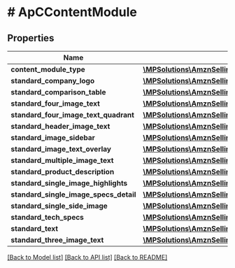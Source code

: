 # # ApCContentModule

## Properties

Name | Type | Description | Notes
------------ | ------------- | ------------- | -------------
**content_module_type** | [**\MPSolutions\AmznSellingPartnerApi\Models\AplusContent\ApCContentModuleType**](ApCContentModuleType.md) |  |
**standard_company_logo** | [**\MPSolutions\AmznSellingPartnerApi\Models\AplusContent\ApCStandardCompanyLogoModule**](ApCStandardCompanyLogoModule.md) |  | [optional]
**standard_comparison_table** | [**\MPSolutions\AmznSellingPartnerApi\Models\AplusContent\ApCStandardComparisonTableModule**](ApCStandardComparisonTableModule.md) |  | [optional]
**standard_four_image_text** | [**\MPSolutions\AmznSellingPartnerApi\Models\AplusContent\ApCStandardFourImageTextModule**](ApCStandardFourImageTextModule.md) |  | [optional]
**standard_four_image_text_quadrant** | [**\MPSolutions\AmznSellingPartnerApi\Models\AplusContent\ApCStandardFourImageTextQuadrantModule**](ApCStandardFourImageTextQuadrantModule.md) |  | [optional]
**standard_header_image_text** | [**\MPSolutions\AmznSellingPartnerApi\Models\AplusContent\ApCStandardHeaderImageTextModule**](ApCStandardHeaderImageTextModule.md) |  | [optional]
**standard_image_sidebar** | [**\MPSolutions\AmznSellingPartnerApi\Models\AplusContent\ApCStandardImageSidebarModule**](ApCStandardImageSidebarModule.md) |  | [optional]
**standard_image_text_overlay** | [**\MPSolutions\AmznSellingPartnerApi\Models\AplusContent\ApCStandardImageTextOverlayModule**](ApCStandardImageTextOverlayModule.md) |  | [optional]
**standard_multiple_image_text** | [**\MPSolutions\AmznSellingPartnerApi\Models\AplusContent\ApCStandardMultipleImageTextModule**](ApCStandardMultipleImageTextModule.md) |  | [optional]
**standard_product_description** | [**\MPSolutions\AmznSellingPartnerApi\Models\AplusContent\ApCStandardProductDescriptionModule**](ApCStandardProductDescriptionModule.md) |  | [optional]
**standard_single_image_highlights** | [**\MPSolutions\AmznSellingPartnerApi\Models\AplusContent\ApCStandardSingleImageHighlightsModule**](ApCStandardSingleImageHighlightsModule.md) |  | [optional]
**standard_single_image_specs_detail** | [**\MPSolutions\AmznSellingPartnerApi\Models\AplusContent\ApCStandardSingleImageSpecsDetailModule**](ApCStandardSingleImageSpecsDetailModule.md) |  | [optional]
**standard_single_side_image** | [**\MPSolutions\AmznSellingPartnerApi\Models\AplusContent\ApCStandardSingleSideImageModule**](ApCStandardSingleSideImageModule.md) |  | [optional]
**standard_tech_specs** | [**\MPSolutions\AmznSellingPartnerApi\Models\AplusContent\ApCStandardTechSpecsModule**](ApCStandardTechSpecsModule.md) |  | [optional]
**standard_text** | [**\MPSolutions\AmznSellingPartnerApi\Models\AplusContent\ApCStandardTextModule**](ApCStandardTextModule.md) |  | [optional]
**standard_three_image_text** | [**\MPSolutions\AmznSellingPartnerApi\Models\AplusContent\ApCStandardThreeImageTextModule**](ApCStandardThreeImageTextModule.md) |  | [optional]

[[Back to Model list]](../../README.md#models) [[Back to API list]](../../README.md#endpoints) [[Back to README]](../../README.md)
